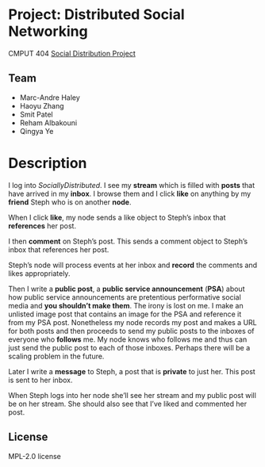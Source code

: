 # Project: Distributed Social Networking
CMPUT 404 [Social Distribution Project](https://github.com/abramhindle/CMPUT404-project-socialdistribution)
## Team

- Marc-Andre Haley
- Haoyu Zhang
- Smit Patel
- Reham Albakouni
- Qingya Ye
# Description
I log into _SociallyDistributed_. I see my **stream** which is filled with **posts** that have arrived in my **inbox**. I browse them and I click **like** on anything by my **friend** Steph who is on another **node**.

When I click **like**, my node sends a like object to Steph’s inbox that **references** her post.

I then **comment** on Steph’s post. This sends a comment object to Steph’s inbox that references her post.

Steph’s node will process events at her inbox and **record** the comments and likes appropriately.

Then I write a **public post**, a **public service announcement** (**PSA**) about how public service announcements are pretentious performative social media and **you shouldn’t make them**. The irony is lost on me. I make an unlisted image post that contains an image for the PSA and reference it from my PSA post. Nonetheless my node records my post and makes a URL for both posts and then proceeds to send my public posts to the inboxes of everyone who **follows** me. My node knows who follows me and thus can just send the public post to each of those inboxes. Perhaps there will be a scaling problem in the future.

Later I write a **message** to Steph, a post that is **private** to just her. This post is sent to her inbox.

When Steph logs into her node she’ll see her stream and my public post will be on her stream. She should also see that I’ve liked and commented her post.
## License
MPL-2.0 license

